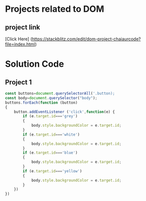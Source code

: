 # Projects related to DOM

## project link 
[Click Here] (https://stackblitz.com/edit/dom-project-chaiaurcode?file=index.html)

# Solution Code

## Project 1

```Javascript 
const buttons=document.querySelectorAll('.button);
const body=document.querySelector("body");
buttons.forEach(function (button)
{
    button.addEventListener ('click',function(e) {
        if (e.target.id==='grey')
        {
            body.style.backgroundColor = e.target.id;
        }
        if (e.target.id==='white')
        {
            body.style.backgroundColor = e.target.id;
        }
        if (e.target.id==='blue')
        {
            body.style.backgroundColor = e.target.id;
        }
        if (e.target.id==='yellow')
        {
            body.style.backgroundColor = e.target.id;
        }
    })
})

```